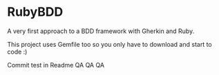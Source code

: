# RubyBDD
A very first approach to a BDD framework with Gherkin and Ruby.

This project uses Gemfile too so you only have to download and start to code :)

Commit test in Readme QA QA QA
